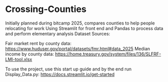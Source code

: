# Crossing-Counties
Initially planned during bitcamp 2025, compares counties to help people relocating for work
Using Streamlit for front end and Pandas to process data and perform elementary analysis
Dataset Sources: 

Fair market rent by county data: https://www.huduser.gov/portal/datasets/fmr.html#data_2025
Median income by county data: https://home.treasury.gov/system/files/136/SLFRF-LMI-tool.xlsx

To use the project, use this start up guide and by the end run Display_Data.py: https://docs.streamlit.io/get-started
